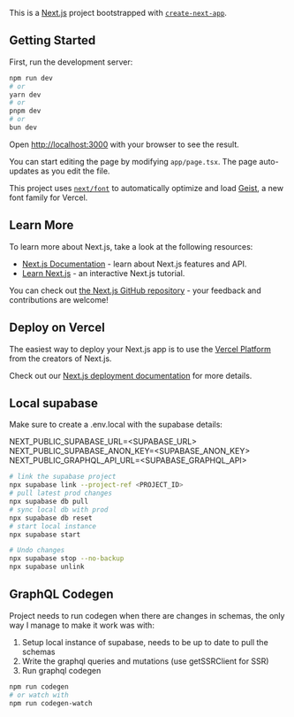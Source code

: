 This is a [Next.js](https://nextjs.org) project bootstrapped with [`create-next-app`](https://nextjs.org/docs/app/api-reference/cli/create-next-app).

## Getting Started

First, run the development server:

```bash
npm run dev
# or
yarn dev
# or
pnpm dev
# or
bun dev
```

Open [http://localhost:3000](http://localhost:3000) with your browser to see the result.

You can start editing the page by modifying `app/page.tsx`. The page auto-updates as you edit the file.

This project uses [`next/font`](https://nextjs.org/docs/app/building-your-application/optimizing/fonts) to automatically optimize and load [Geist](https://vercel.com/font), a new font family for Vercel.

## Learn More

To learn more about Next.js, take a look at the following resources:

- [Next.js Documentation](https://nextjs.org/docs) - learn about Next.js features and API.
- [Learn Next.js](https://nextjs.org/learn) - an interactive Next.js tutorial.

You can check out [the Next.js GitHub repository](https://github.com/vercel/next.js) - your feedback and contributions are welcome!

## Deploy on Vercel

The easiest way to deploy your Next.js app is to use the [Vercel Platform](https://vercel.com/new?utm_medium=default-template&filter=next.js&utm_source=create-next-app&utm_campaign=create-next-app-readme) from the creators of Next.js.

Check out our [Next.js deployment documentation](https://nextjs.org/docs/app/building-your-application/deploying) for more details.

## Local supabase

Make sure to create a .env.local with the supabase details:

NEXT_PUBLIC_SUPABASE_URL=<SUPABASE_URL>
NEXT_PUBLIC_SUPABASE_ANON_KEY=<SUPABASE_ANON_KEY>
NEXT_PUBLIC_GRAPHQL_API_URL=<SUPABASE_GRAPHQL_API>

```bash
# link the supabase project
npx supabase link --project-ref <PROJECT_ID>
# pull latest prod changes
npx supabase db pull
# sync local db with prod
npx supabase db reset
# start local instance
npx supabase start

# Undo changes
npx supabase stop --no-backup
npx supabase unlink
```

## GraphQL Codegen

Project needs to run codegen when there are changes in schemas, the only way I
manage to make it work was with:

1. Setup local instance of supabase, needs to be up to date to pull the schemas
2. Write the graphql queries and mutations (use getSSRClient for SSR)
3. Run graphql codegen

```bash
npm run codegen
# or watch with
npm run codegen-watch
```
